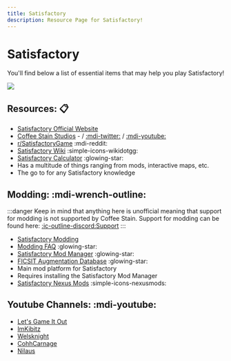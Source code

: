 ```yaml
---
title: Satisfactory
description: Resource Page for Satisfactory!
---
```


# **Satisfactory**

You'll find below a list of essential items that may help you play Satisfactory!

![](/satisfactorybanner.png)

## Resources: :clipboard:

- [Satisfactory Official Website](https://www.satisfactorygame.com/)
- [Coffee Stain Studios](https://www.coffeestainstudios.com/) - / [:mdi-twitter:](https://x.com/coffee_stain/) / [:mdi-youtube:](https://www.youtube.com/c/coffeestain)
- [r/SatisfactoryGame](https://www.reddit.com/r/SatisfactoryGame/) :mdi-reddit:
- [Satisfactory Wiki](https://satisfactory.wiki.gg/wiki/Satisfactory_Wiki) :simple-icons-wikidotgg:
- [Satisfactory Calculator](https://satisfactory-calculator.com/) :glowing-star: <Badge type="tip" icon="i-simple-icons-patreon" text="Support" link="https://www.patreon.com/EDSM" /> <tooltip><li>Has a multitude of things ranging from mods, interactive maps, etc.</li><li>The go to for any Satisfactory knowledge</li></tooltip>

## Modding: :mdi-wrench-outline:

:::danger
Keep in mind that anything here is unofficial meaning that support for modding is not supported by Coffee Stain. Support for modding can be found here: [:ic-outline-discord:Support](https://discord.gg/xkVJ73E)
:::

- [Satisfactory Modding](https://github.com/satisfactorymodding)
- [Modding FAQ](https://docs.ficsit.app/satisfactory-modding/latest/faq.html) :glowing-star: <Badge type="tip" icon="i-material-symbols-docs-outline" text="Docs" link="https://docs.ficsit.app/" />
- [Satisfactory Mod Manager](https://github.com/satisfactorymodding/SatisfactoryModManager/releases) :glowing-star: <Badge type="tip" icon="i-mdi-github-face" text="Repo" link="https://github.com/satisfactorymodding/SatisfactoryModManager" />
- [FICSIT Augmentation Database](https://ficsit.app/) :glowing-star: <tooltip><li>Main mod platform for Satisfactory</li><li>Requires installing the Satisfactory Mod Manager</li></tooltip>
- [Satisfactory Nexus Mods](https://www.nexusmods.com/satisfactory) :simple-icons-nexusmods:

## Youtube Channels: :mdi-youtube:

- [Let's Game It Out](https://youtube.com/playlist?list=PLrBjj4brdIRwRkGTLKqH5hlS_mlMYn_J0&feature=shared)
- [ImKibitz](https://youtube.com/@imkibitz)
- [Welsknight](https://www.youtube.com/playlist?list=PL3e14exB92LJ6FS9TTg9U-xWwrE7cL4dg)
- [CohhCarnage](https://www.youtube.com/playlist?list=PLN39y5i_H0FniYpEyzRGDzpU_tI9bzury)
- [Nilaus](https://www.youtube.com/playlist?list=PLV3rF--heRVuSN0-fSMyShBgQAdaxUOxK)
